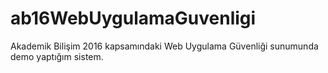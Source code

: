 # ab16WebUygulamaGuvenligi
Akademik Bilişim 2016 kapsamındaki Web Uygulama Güvenliği sunumunda demo yaptığım sistem.
